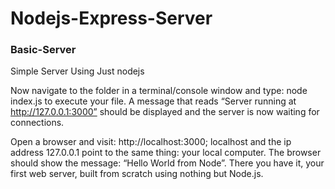 # Nodejs-Express-Server

### Basic-Server

Simple Server Using Just nodejs

Now navigate to the folder in a terminal/console window and type: node index.js to execute your file. A message that reads “Server running at http://127.0.0.1:3000” should be displayed and the server is now waiting for connections.

Open a browser and visit: http://localhost:3000; localhost and the ip address 127.0.0.1 point to the same thing: your local computer. The browser should show the message: “Hello World from Node”. There you have it, your first web server, built from scratch using nothing but Node.js.
